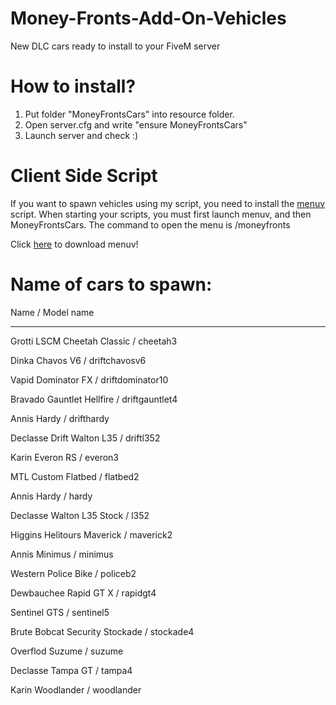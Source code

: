 # Money-Fronts-Add-On-Vehicles
New DLC cars ready to install to your FiveM server

# How to install?

1. Put folder "MoneyFrontsCars" into resource folder.
2. Open server.cfg and write "ensure MoneyFrontsCars"
3. Launch server and check :)

# Client Side Script

If you want to spawn vehicles using my script, you need to install the [menuv](https://github.com/ThymonA/menuv) script.
When starting your scripts, you must first launch menuv, and then MoneyFrontsCars.
The command to open the menu is /moneyfronts

Click [here](https://github.com/ThymonA/menuv) to download menuv!

# Name of cars to spawn:

Name / Model name

-------------------------------

Grotti LSCM Cheetah Classic / cheetah3  

Dinka Chavos V6 / driftchavosv6  

Vapid Dominator FX / driftdominator10  

Bravado Gauntlet Hellfire / driftgauntlet4  

Annis Hardy / drifthardy  

Declasse Drift Walton L35 / driftl352  

Karin Everon RS / everon3  

MTL Custom Flatbed / flatbed2  

Annis Hardy / hardy  

Declasse Walton L35 Stock / l352  

Higgins Helitours Maverick / maverick2  

Annis Minimus / minimus  

Western Police Bike / policeb2  

Dewbauchee Rapid GT X / rapidgt4  

Sentinel GTS / sentinel5  

Brute Bobcat Security Stockade / stockade4  

Overflod Suzume / suzume  

Declasse Tampa GT / tampa4  

Karin Woodlander / woodlander  
